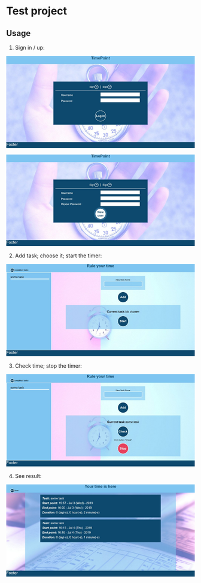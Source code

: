 # Test project

## Usage

1. Sign in / up:

![first screen](https://github.com/spursunity/time_point/blob/master/public/screens/sc_1.jpg)

![second screen](https://github.com/spursunity/time_point/blob/master/public/screens/sc_2.jpg)

2. Add task; choose it; start the timer:

![third screen](https://github.com/spursunity/time_point/blob/master/public/screens/sc_3.jpg)

3. Check time; stop the timer:

![fourth screen](https://github.com/spursunity/time_point/blob/master/public/screens/sc_4.jpg)

4. See result:

![fifth screen](https://github.com/spursunity/time_point/blob/master/public/screens/sc_5.jpg)
